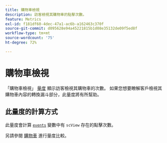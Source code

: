 ```yaml
---
title: 購物車檢視
description: 訪客檢視其購物車的點擊次數。
feature: Metrics
exl-id: f181df60-4dec-47a1-ac6b-a162463c370f
source-git-commit: d095628e94a45221815b1d08e35132de09f5ed8f
workflow-type: tm+mt
source-wordcount: '75'
ht-degree: 72%

---
```


# 購物車檢視

「購物車檢視」 [量度](overview.md) 顯示訪客檢視其購物車的次數。 如果您想要瞭解客戶檢視其購物車內容的轉換漏斗部分，此量度將有所幫助。

## 此量度的計算方式

此量度會計算 [`events`](/help/implement/vars/page-vars/events/events-overview.md) 變數中有 `scView` 存在的點擊次數。

另請參閱 [購物車](carts.md) 進行量度比較。
